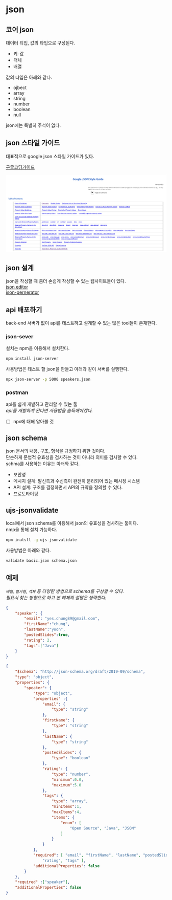 # json

## 코어 json
데이터 티입, 값의 타입으로 구성된다. 
- 키-값
- 객체
- 배열

값의 타입은 아래와 같다. 
- ojbect
- array
- string
- number
- boolean
- null

json에는 특별히 주석이 없다.

## json 스타일 가이드
대표적으로 google json 스타일 가이드가 있다.

[구글코딩가이드](https://google.github.io/styleguide/jsoncstyleguide.xml)

<img src=../images/googleJsonsStyleGuide.png width=700>

## json 설계
json을 작성할 때 좀더 손쉽게 작성할 수 있는 웹사이트들이 있다.  
[json editor](https://jsoneditoronline.org/#right=local.terapi&left=local.defidi)  
[json-gernerator](https://json-generator.com/)


## api 배포하기
back-end 서버가 없이 api를 테스트하고 설계할 수 있는 많은 tool들이 존재한다.

### json-sever
설치는 npm을 이용해서 설치한다. 
```bash
npm install json-server
```
사용방법은 테스트 할 json을 만들고 아래과 같이 서버를 실행한다.
```bash
npx json-server -p 5000 speakers.json
```
### postman
api를 쉽게 개발하고 관리할 수 있는 툴  
*api를 개발하게 된다면 사용법을 습득해야겠다.*

- [ ] npx에 대해 알아볼 것



## json schema
json 문서의 내용, 구조, 형식을 규정하기 위한 것이다.  
단순하게 문법적 유효성을 검사하는 것이 아니라 의미를 검사할 수 있다.  
schma를 사용하는 이유는 아래와 같다. 
- 보안성
- 메시지 설계: 발신측과 수신측이 완전히 분리되어 있는 메시징 시스템
- API 설계: 구조를 결정하면서 API의 규약을 정의할 수 있다.
- 프로토타이핑

## ujs-jsonvalidate
local에서 json schema를 이용해서 json의 유효성을 검사하는 툴이다.  
nmp을 통해 설치 가능하다.
```bash
npm inatsll -g ujs-jsonvalidate
```
사용방법은 아래와 같다. 
```bash
validate basic.json schema.json 
```

## 예제
*```배열```, ```열거형```, ```객체``` 등 다양한 방법으로 schema를 구성할 수 있다.  
필요시 찾는 방향으로 하고 본 예제의 설명은 생략한다.*
```json
{
    "speaker": {
        "email": "yes.chung89@gmail.com",
        "firstName":"chung",
        "lastName":"yoon",
        "postedSlides":true,
        "rating": 2,
        "tags":["Java"]
    }
}
```
```json
{
    "$schema": "http://json-schema.org/draft/2019-09/schema",
    "type": "object",
    "properties": {
        "speaker": {
            "type": "object",
            "properties" :{
                "email": {
                    "type": "string"
                },
                "firstName": {
                    "type": "string"
                },
                "lastName": {
                    "type": "string"
                },
                "postedSlides": {
                    "type": "boolean"
                },
                "rating": {
                    "type": "number",
                    "minimum":0.0,
                    "maximum":5.0
                },
                "tags": {
                    "type": "array",
                    "minItems":1,
                    "maxItems":4,
                    "items": {
                        "enum": [
                            "Open Source", "Java", "JSON"
                        ]
                    }
                }
            },
            "required": [ "email", "firstName", "lastName", "postedSlides", 
                "rating", "tags" ],
            "additionalProperties": false
        }
    },
    "required" :["speaker"],
    "additionalProperties": false
}
```
